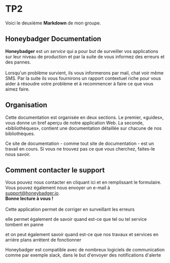 # TP2
Voici le deuxième **Markdown** de mon groupe.
## Honeybadger Documentation
**Honeybadger** est un *service* qui a pour but de surveiller vos applications sur leur niveau de production et par la suite de vous informez des erreurs et des pannes.<br/>
<br/>
Lorsqu'un problème survient, ils vous informerons par mail, chat voir même SMS. Par la suite ils vous fournirons un rapport contextuel riche pour vous aider à résoudre votre problème et à recommencer à faire ce que vous aimez faire.<br/>
 
## Organisation
Cette documentation est organisée en deux sections. Le premier, «guides», vous donne un bref aperçu de notre application Web. La seconde, «bibliothèques», contient une documentation détaillée sur chacune de nos bibliothèques.<br/>

Ce site de documentation - comme tout site de documentation - est un travail en cours. Si vous ne trouvez pas ce que vous cherchez, faites-le nous savoir.<br/>
## Comment contacter le support
Vous pouvez nous contacter en cliquant ici et en remplissant le formulaire. Vous pouvez également nous envoyer un e-mail à support@honeybadger.io.<br/>
**Bonne lecture à vous !** <br/> 
<br/> 
Cette application permet de corriger en surveillant les erreurs

elle permet également de savoir quand est-ce que tel ou tel service tombent en panne

et on peut également savoir quand est-ce que nos travaux et services en arrière plans arrêtent de fonctionner

Honeybadger est compatible avec de nombreux logiciels de communication comme par exemple slack, dans le but d'envoyer des notifications d'alerte
